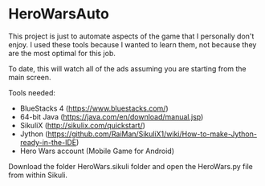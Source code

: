 # HeroWarsAuto
This project is just to automate aspects of the game that I personally don't enjoy.  I used these tools because I wanted to learn them, not because they are the most optimal for this job.

To date, this will watch all of the ads assuming you are starting from the main screen.

Tools needed:
* BlueStacks 4 (https://www.bluestacks.com/)
* 64-bit Java (https://java.com/en/download/manual.jsp)
* SikuliX (http://sikulix.com/quickstart/)
* Jython (https://github.com/RaiMan/SikuliX1/wiki/How-to-make-Jython-ready-in-the-IDE)
* Hero Wars account (Mobile Game for Android)

Download the folder HeroWars.sikuli folder and open the HeroWars.py file from within Sikuli.
